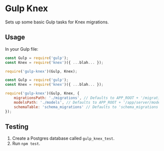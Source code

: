# Gulp Knex

Sets up some basic Gulp tasks for Knex migrations.


## Usage

In your Gulp file:

```javascript
const Gulp = require('gulp');
const Knex = require('knex')({ ...blah... });

require('gulp-knex')(Gulp, Knex);
```


```javascript
const Gulp = require('gulp');
const Knex = require('knex')({ ...blah... });

require('gulp-knex')(Gulp, Knex, {
    migrationsPath: './migrations', // Defaults to APP_ROOT + '/migrations'
    modelsPath: './models', // Defaults to APP_ROOT + '/app/server/models'
    schemaTable: 'schema_migrations' // Defaults to 'schema_migrations'
});
```


## Testing

1. Create a Postgres database called `gulp_knex_test`.
2. Run `npm test`.
